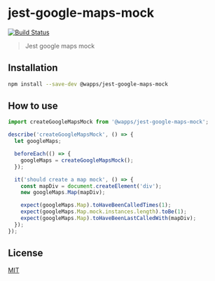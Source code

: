 # jest-google-maps-mock

[![Build Status](https://travis-ci.org/hupe1980/wapps-components.svg?branch=master)](https://travis-ci.org/hupe1980/wapps-components)

> Jest google maps mock

## Installation

```bash
npm install --save-dev @wapps/jest-google-maps-mock
```

## How to use

```js
import createGoogleMapsMock from '@wapps/jest-google-maps-mock';

describe('createGoogleMapsMock', () => {
  let googleMaps;

  beforeEach(() => {
    googleMaps = createGoogleMapsMock();
  });

  it('should create a map mock', () => {
    const mapDiv = document.createElement('div');
    new googleMaps.Map(mapDiv);

    expect(googleMaps.Map).toHaveBeenCalledTimes(1);
    expect(googleMaps.Map.mock.instances.length).toBe(1);
    expect(googleMaps.Map).toHaveBeenLastCalledWith(mapDiv);
  });
});
```

## License

[MIT](../../LICENSE)
